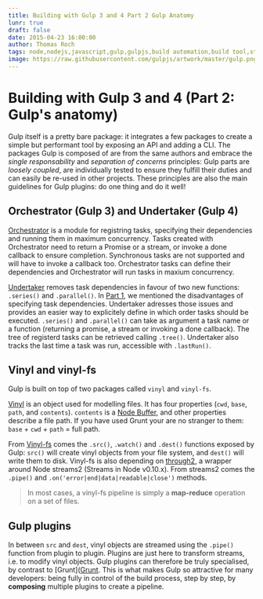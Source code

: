 ```yaml
---
title: Building with Gulp 3 and 4 Part 2 Gulp Anatomy
lunr: true
draft: false
date: 2015-04-23 16:00:00
author: Thomas Roch
tags: node,nodejs,javascript,gulp,gulpjs,build automation,build tool,streams,task runner,vinyl,vinyl-fs,npm,gulp 4
image: https://raw.githubusercontent.com/gulpjs/artwork/master/gulp.png
---
```


# Building with Gulp 3 and 4 (Part 2: Gulp's anatomy)

Gulp itself is a pretty bare package: it integrates a few packages to create a simple but performant tool by exposing an API and adding a CLI.
The packages Gulp is composed of are from the same authors and embrace the _single responsability_ and _separation of concerns_ principles: Gulp parts are _loosely coupled_,
are individually tested to ensure they fulfill their duties and can easily be re-used in other projects. These principles are also the main guidelines for Gulp plugins:
do one thing and do it well!


## Orchestrator (Gulp 3) and Undertaker (Gulp 4)

[Orchestrator](https://www.npmjs.com/package/orchestrator) is a module for registring tasks, specifying their dependencies and running them in maximum concurrency.
Tasks created with Orchestrator need to return a Promise or a stream, or invoke a done callback to ensure completion. Synchronous tasks are not supported and will have to
invoke a callback too. Orchestrator tasks can define their dependencies and Orchestrator will run tasks in maxium concurrency.

[Undertaker](https://www.npmjs.com/package/undertaker) removes task dependencies in favour of two new functions: `.series()` and `.parallel()`. In
[Part 1](/posts/2015/04/23/building-with-gulp-3-and-4-part-1-examples/#gulp-3-with-_run-sequence_), we mentioned the disadvantages of specifying task dependencies.
Undertaker adresses those issues and provides an easier way to explicitely define in which order tasks should be executed. `.series()` and `.parallel()` can take as argument
a task name or a function (returning a promise, a stream or invoking a done callback). The tree of registerd tasks can be retrieved calling `.tree()`. Undertaker also tracks
the last time a task was run, accessible with `.lastRun()`.


## Vinyl and vinyl-fs

Gulp is built on top of two packages called `vinyl` and `vinyl-fs`.

[Vinyl](https://www.npmjs.org/package/vinyl) is an object used for modelling files. It has four properties (`cwd`, `base`, `path`, and `contents`).
`contents` is a [Node Buffer](https://nodejs.org/api/buffer.html), and other properties describe a file path. If you have used Grunt your are no stranger to them:
`base` + `cwd` + `path` = full path.

From [Vinyl-fs](https://www.npmjs.org/package/vinyl-fs) comes the `.src()`, `.watch()` and `.dest()` functions exposed by Gulp: `src()` will create vinyl objects from your file system,
and `dest()` will write them to disk. Vinyl-fs is also depending on [through2](https://www.npmjs.org/package/throught2), a wrapper around Node streams2 (Streams in Node v0.10.x). From
streams2 comes the `.pipe()` and `.on('error|end|data|readable|close')` methods.

> In most cases, a vinyl-fs pipeline is simply a **map-reduce** operation on a set of files.

## Gulp plugins

In between `src` and `dest`, vinyl objects are streamed using the `.pipe()` function from plugin to plugin. Plugins are just here to transform streams, i.e. to modify vinyl objects.
Gulp plugins can therefore be truly specialised, by contrast to [Grunt]([Grunt](/posts/2015/04/18/building-with-grunt-part-2/).
This is what makes Gulp so attractive for many developers: being fully in control of the build process, step by step, by **composing** multiple plugins to create a pipeline.
